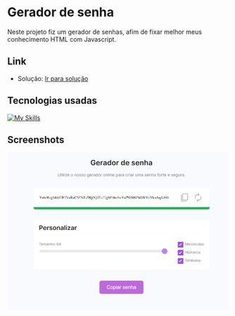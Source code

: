 
# Gerador de senha

Neste projeto fiz um gerador de senhas, afim de fixar melhor meus conhecimento HTML com Javascript.

## Link
- Solução: [Ir para solução](https://carlosalischutz.github.io/Gerador-senha/)

## Tecnologias usadas

[![My Skills](https://skillicons.dev/icons?i=html,css&perline=2)](https://skillicons.dev)

## Screenshots

![App Screenshot](https://github.com/CarlosAliSchutz/Gerador-senha/blob/main/img/Gerador.png)


